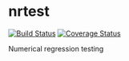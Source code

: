 # nrtest

[![Build Status](https://travis-ci.org/davidchall/nrtest.png?branch=master)](https://travis-ci.org/davidchall/nrtest)
[![Coverage Status](https://coveralls.io/repos/davidchall/nrtest/badge.svg?branch=master)](https://coveralls.io/r/davidchall/nrtest?branch=master)

Numerical regression testing

